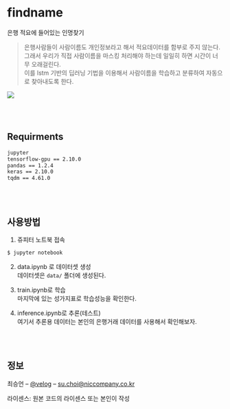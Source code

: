 # findname
은행 적요에 들어있는 인명찾기
> 은행사람들이 사람이름도 개인정보라고 해서 적요데이터를 함부로 주지 않는다. <br>그래서 우리가 직접 사람이름을 마스킹 처리해야 하는데 일일히 하면 시간이 너무 오래걸린다. <br>이를 lstm 기반의 딥러닝 기법을 이용해서 사람이름을 학습하고 분류하여 자동으로 찾아내도록 한다. 

![](./path/to/image.png)

<br>
<br>

## Requirments
``` cmd
jupyter
tensorflow-gpu == 2.10.0
pandas == 1.2.4
keras == 2.10.0
tqdm == 4.61.0
```
<br>
<br>

## 사용방법
1. 쥬피터 노트북 접속 
``` cmd
$ jupyter notebook
```
2. data.ipynb 로 데이터셋 생성<br>
데이터셋은 ```data/``` 폴더에 생성된다.

3. train.ipynb로 학습<br>
마지막에 있는 성가지표로 학습성능을 확인한다.

4. inference.ipynb로 추론(테스트)<br>
여기서 추론용 데이터는 본인의 은행거래 데이터를 사용해서 확인해보자.

<br>
<br>

## 정보
최승언 – [@velog](https://velog.io/@csu5216) – su.choi@niccompany.co.kr

라이센스: 원본 코드의 라이센스 또는 본인이 작성

